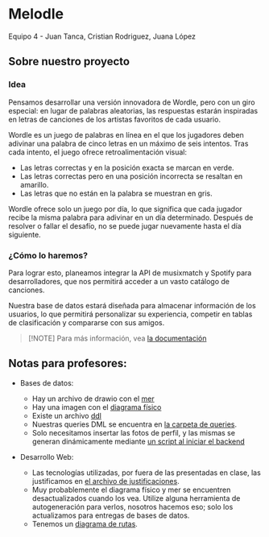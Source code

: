 # Melodle

Equipo 4 - Juan Tanca, Cristian Rodriguez, Juana López

## Sobre nuestro proyecto

### Idea

Pensamos desarrollar una versión innovadora de Wordle, pero con un giro
especial: en lugar de palabras aleatorias, las respuestas estarán inspiradas en
letras de canciones de los artistas favoritos de cada usuario.

Wordle es un juego de palabras en línea en el que los jugadores deben adivinar
una palabra de cinco letras en un máximo de seis intentos. Tras cada intento, el
juego ofrece retroalimentación visual:

-   Las letras correctas y en la posición exacta se marcan en verde.
-   Las letras correctas pero en una posición incorrecta se resaltan en
    amarillo.
-   Las letras que no están en la palabra se muestran en gris.

Wordle ofrece solo un juego por día, lo que significa que cada jugador recibe la
misma palabra para adivinar en un día determinado. Después de resolver o fallar
el desafío, no se puede jugar nuevamente hasta el día siguiente.

### ¿Cómo lo haremos?

Para lograr esto, planeamos integrar la API de musixmatch y Spotify para
desarrolladores, que nos permitirá acceder a un vasto catálogo de canciones.

Nuestra base de datos estará diseñada para almacenar información de los
usuarios, lo que permitirá personalizar su experiencia, competir en tablas de
clasificación y compararse con sus amigos.

> [!NOTE] Para más información, vea [la documentación](./docs)

## Notas para profesores:

-   Bases de datos:
    -   Hay un archivo de drawio con el [mer](./docs/mer.drawio)
    -   Hay una imagen con el [diagrama físico](./docs/diagrama_físico.png)
    -   Existe un archivo [ddl](./db/init.sql)
    -   Nuestras queries DML se encuentra en
        [la carpeta de queries](./backend/src/queries/).
    -   Solo necesitamos insertar las fotos de perfil, y las mismas se generan
        dinámicamente mediante
        [un script al iniciar el backend](./backend/src/services/files.ts)

-   Desarrollo Web:
    -   Las tecnologías utilizadas, por fuera de las presentadas en clase, las
        justificamos en
        [el archivo de justificaciones](./docs/technologyJustification.md).
    -   Muy probablemente el diagrama físico y mer se encuentren desactualizados
        cuando los vea. Utilize alguna herramienta de autogeneración para
        verlos, nosotros hacemos eso; solo los actualizamos para entregas de
        bases de datos.
    -   Tenemos un [diagrama de rutas](./docs/rutas-melodle.png).
